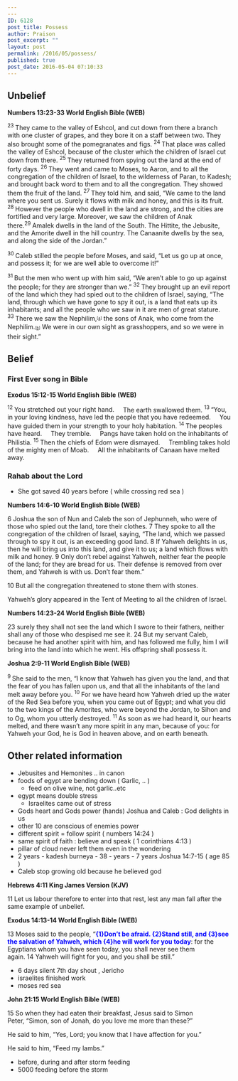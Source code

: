 ```yaml
---
---
ID: 6128
post_title: Possess
author: Praison
post_excerpt: ""
layout: post
permalink: /2016/05/possess/
published: true
post_date: 2016-05-04 07:10:33
---
```

<h2><strong>Unbelief</strong></h2>
<p class="passage-display"><strong><span class="passage-display-bcv">Numbers 13:23-33
</span><span class="passage-display-version">World English Bible (WEB)</span></strong></p>
<span id="en-WEB-4099" class="text Num-13-23"><sup class="versenum">23 </sup>They came to the valley of Eshcol, and cut down from there a branch with one cluster of grapes, and they bore it on a staff between two. They also brought some of the pomegranates and figs. </span><span id="en-WEB-4100" class="text Num-13-24"><sup class="versenum">24 </sup>That place was called the valley of Eshcol, because of the cluster which the children of Israel cut down from there. </span><span id="en-WEB-4101" class="text Num-13-25"><sup class="versenum">25 </sup>They returned from spying out the land at the end of forty days. </span><span id="en-WEB-4102" class="text Num-13-26"><sup class="versenum">26 </sup>They went and came to Moses, to Aaron, and to all the congregation of the children of Israel, to the wilderness of Paran, to Kadesh; and brought back word to them and to all the congregation. They showed them the fruit of the land. </span><span id="en-WEB-4103" class="text Num-13-27"><sup class="versenum">27 </sup>They told him, and said, “We came to the land where you sent us. Surely it flows with milk and honey, and this is its fruit. </span><span id="en-WEB-4104" class="text Num-13-28"><sup class="versenum">28 </sup>However the people who dwell in the land are strong, and the cities are fortified and very large. Moreover, we saw the children of Anak there.</span><span id="en-WEB-4105" class="text Num-13-29"><sup class="versenum">29 </sup>Amalek dwells in the land of the South. The Hittite, the Jebusite, and the Amorite dwell in the hill country. The Canaanite dwells by the sea, and along the side of the Jordan.”</span>

<span id="en-WEB-4106" class="text Num-13-30"><sup class="versenum">30 </sup>Caleb stilled the people before Moses, and said, “Let us go up at once, and possess it; for we are well able to overcome it!”</span>

<span id="en-WEB-4107" class="text Num-13-31"><sup class="versenum">31 </sup>But the men who went up with him said, “We aren’t able to go up against the people; for they are stronger than we.” </span><span id="en-WEB-4108" class="text Num-13-32"><sup class="versenum">32 </sup>They brought up an evil report of the land which they had spied out to the children of Israel, saying, “The land, through which we have gone to spy it out, is a land that eats up its inhabitants; and all the people who we saw in it are men of great stature. </span><span id="en-WEB-4109" class="text Num-13-33"><sup class="versenum">33 </sup>There we saw the Nephilim,<sup class="footnote" style="box-sizing: border-box; font-size: 0.625em; line-height: 22px; position: relative; vertical-align: top; top: 0px;" data-fn="#fen-WEB-4109a" data-link="[&lt;a href=&quot;#fen-WEB-4109a&quot; title=&quot;See footnote a&quot;&gt;a&lt;/a&gt;]">[<a title="See footnote a" href="https://www.biblegateway.com/passage/?search=Numbers+13%3A23-33&amp;version=WEB#fen-WEB-4109a">a</a>]</sup> the sons of Anak, who come from the Nephilim.<sup class="footnote" style="box-sizing: border-box; font-size: 0.625em; line-height: 22px; position: relative; vertical-align: top; top: 0px;" data-fn="#fen-WEB-4109b" data-link="[&lt;a href=&quot;#fen-WEB-4109b&quot; title=&quot;See footnote b&quot;&gt;b&lt;/a&gt;]">[<a title="See footnote b" href="https://www.biblegateway.com/passage/?search=Numbers+13%3A23-33&amp;version=WEB#fen-WEB-4109b">b</a>]</sup> We were in our own sight as grasshoppers, and so we were in their sight.”</span>
<h2><strong>Belief</strong></h2>
<h3><strong>First Ever song in Bible </strong></h3>
<p class="passage-display"><strong><span class="passage-display-bcv">Exodus 15:12-15
</span><span class="passage-display-version">World English Bible (WEB)</span></strong></p>

<div class="poetry">
<p class="line"><span id="en-WEB-1933" class="text Exod-15-12"><sup class="versenum">12 </sup>You stretched out your right hand.</span>
<span class="indent-1"><span class="indent-1-breaks">    </span><span class="text Exod-15-12">The earth swallowed them.</span></span>
<span id="en-WEB-1934" class="text Exod-15-13"><sup class="versenum">13 </sup>“You, in your loving kindness, have led the people that you have redeemed.</span>
<span class="indent-1"><span class="indent-1-breaks">    </span><span class="text Exod-15-13">You have guided them in your strength to your holy habitation.</span></span>
<span id="en-WEB-1935" class="text Exod-15-14"><sup class="versenum">14 </sup>The peoples have heard.</span>
<span class="indent-1"><span class="indent-1-breaks">    </span><span class="text Exod-15-14">They tremble.</span></span>
<span class="indent-1"><span class="indent-1-breaks">    </span><span class="text Exod-15-14">Pangs have taken hold on the inhabitants of Philistia.</span></span>
<span id="en-WEB-1936" class="text Exod-15-15"><sup class="versenum">15 </sup>Then the chiefs of Edom were dismayed.</span>
<span class="indent-1"><span class="indent-1-breaks">    </span><span class="text Exod-15-15">Trembling takes hold of the mighty men of Moab.</span></span>
<span class="indent-1"><span class="indent-1-breaks">    </span><span class="text Exod-15-15">All the inhabitants of Canaan have melted away.</span></span></p>

<h3 class="line"><strong>Rahab about the Lord</strong></h3>
<ul>
 	<li>She got saved 40 years before ( while crossing red sea )</li>
</ul>
<p class="passage-display"><strong><span class="passage-display-bcv">Numbers 14:6-10
</span><span class="passage-display-version">World English Bible (WEB)</span></strong></p>
<span id="en-WEB-4115" class="text Num-14-6"><span class="versenum">6 </span>Joshua the son of Nun and Caleb the son of Jephunneh, who were of those who spied out the land, tore their clothes. </span><span id="en-WEB-4116" class="text Num-14-7"><span class="versenum">7 </span>They spoke to all the congregation of the children of Israel, saying, “The land, which we passed through to spy it out, is an exceeding good land. </span><span id="en-WEB-4117" class="text Num-14-8"><span class="versenum">8 </span>If Yahweh delights in us, then he will bring us into this land, and give it to us; a land which flows with milk and honey. </span><span id="en-WEB-4118" class="text Num-14-9"><span class="versenum">9 </span>Only don’t rebel against Yahweh, neither fear the people of the land; for they are bread for us. Their defense is removed from over them, and Yahweh is with us. Don’t fear them.”</span>

<span id="en-WEB-4119" class="text Num-14-10"><span class="versenum">10 </span>But all the congregation threatened to stone them with stones.</span>

<span class="text Num-14-10">Yahweh’s glory appeared in the Tent of Meeting to all the children of Israel.</span>
<p class="passage-display"><strong><span class="passage-display-bcv">Numbers 14:23-24
</span><span class="passage-display-version">World English Bible (WEB)</span></strong></p>
<span id="en-WEB-4132" class="text Num-14-23"><span class="versenum">23 </span>surely they shall not see the land which I swore to their fathers, neither shall any of those who despised me see it. </span><span id="en-WEB-4133" class="text Num-14-24"><span class="versenum">24 </span>But my servant Caleb, because he had another spirit with him, and has followed me fully, him I will bring into the land into which he went. His offspring shall possess it.</span>
<p class="passage-display"><strong><span class="passage-display-bcv">Joshua 2:9-11
</span><span class="passage-display-version">World English Bible (WEB)</span></strong></p>
<span id="en-WEB-5879" class="text Josh-2-9"><sup class="versenum">9 </sup>She said to the men, “I know that Yahweh has given you the land, and that the fear of you has fallen upon us, and that all the inhabitants of the land melt away before you. </span><span id="en-WEB-5880" class="text Josh-2-10"><sup class="versenum">10 </sup>For we have heard how Yahweh dried up the water of the Red Sea before you, when you came out of Egypt; and what you did to the two kings of the Amorites, who were beyond the Jordan, to Sihon and to Og, whom you utterly destroyed. </span><span id="en-WEB-5881" class="text Josh-2-11"><sup class="versenum">11 </sup>As soon as we had heard it, our hearts melted, and there wasn’t any more spirit in any man, because of you: for Yahweh your God, he is God in heaven above, and on earth beneath.</span>
<h2><strong>Other related information</strong></h2>
<ul>
 	<li>Jebusites and Hemonites .. in canon</li>
 	<li>foods of egypt are bending down ( Garlic, .. )
<ul>
 	<li>feed on olive wine, not garlic..etc</li>
</ul>
</li>
 	<li>egypt means double stress
<ul>
 	<li>Israelites came out of stress</li>
</ul>
</li>
 	<li>Gods heart and Gods power (hands) Joshua and Caleb : God delights in us</li>
 	<li>other 10 are conscious of enemies power</li>
 	<li>different spirit = follow spirit ( numbers 14:24 )</li>
 	<li>same spirit of faith : believe and speak ( 1 corinthians 4:13 )</li>
 	<li>pillar of cloud never left them even in the wondering</li>
 	<li>2 years - kadesh burneya - 38 - years - 7 years Joshua 14:7-15 ( age 85 )</li>
 	<li>Caleb stop growing old because he believed god</li>
</ul>
<p class="passage-display"><strong><span class="passage-display-bcv">Hebrews 4:11
</span><span class="passage-display-version">King James Version (KJV)</span></strong></p>
<span id="en-KJV-30026" class="text Heb-4-11"><span class="versenum">11 </span>Let us labour therefore to enter into that rest, lest any man fall after the same example of unbelief.</span>
<p class="passage-display"><strong><span class="passage-display-bcv">Exodus 14:13-14
</span><span class="passage-display-version">World English Bible (WEB)</span></strong></p>
<span id="en-WEB-1903" class="text Exod-14-13"><span class="versenum">13 </span>Moses said to the people, “<span style="color: #0000ff;"><strong>{1}Don’t be afraid. {2}Stand still, and {3}see the salvation of Yahweh, which {4}he will work for you today</strong></span>: for the Egyptians whom you have seen today, you shall never see them again. </span><span id="en-WEB-1904" class="text Exod-14-14"><span class="versenum">14 </span>Yahweh will fight for you, and you shall be still.”</span>
<ul>
 	<li>6 days silent 7th day shout , Jericho</li>
 	<li>israelites finished work</li>
 	<li>moses red sea</li>
</ul>
<p class="passage-display"><strong><span class="passage-display-bcv">John 21:15
</span><span class="passage-display-version">World English Bible (WEB)</span></strong></p>
<span id="en-WEB-26914" class="text John-21-15"><span class="versenum">15 </span>So when they had eaten their breakfast, Jesus said to Simon Peter, <span class="woj">“Simon, son of Jonah, do you love me more than these?”</span></span>

<span class="text John-21-15">He said to him, “Yes, Lord; you know that I have affection for you.”</span>

<span class="text John-21-15">He said to him, <span class="woj">“Feed my lambs.”</span></span>
<ul>
 	<li>before, during and after storm feeding</li>
 	<li>5000 feeding before the storm</li>
</ul>
</div>
